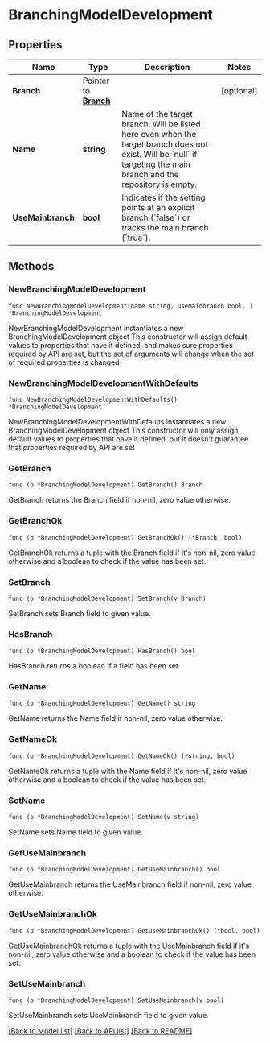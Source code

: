 # BranchingModelDevelopment

## Properties

Name | Type | Description | Notes
------------ | ------------- | ------------- | -------------
**Branch** | Pointer to [**Branch**](Branch.md) |  | [optional] 
**Name** | **string** | Name of the target branch. Will be listed here even when the target branch does not exist. Will be &#x60;null&#x60; if targeting the main branch and the repository is empty. | 
**UseMainbranch** | **bool** | Indicates if the setting points at an explicit branch (&#x60;false&#x60;) or tracks the main branch (&#x60;true&#x60;). | 

## Methods

### NewBranchingModelDevelopment

`func NewBranchingModelDevelopment(name string, useMainbranch bool, ) *BranchingModelDevelopment`

NewBranchingModelDevelopment instantiates a new BranchingModelDevelopment object
This constructor will assign default values to properties that have it defined,
and makes sure properties required by API are set, but the set of arguments
will change when the set of required properties is changed

### NewBranchingModelDevelopmentWithDefaults

`func NewBranchingModelDevelopmentWithDefaults() *BranchingModelDevelopment`

NewBranchingModelDevelopmentWithDefaults instantiates a new BranchingModelDevelopment object
This constructor will only assign default values to properties that have it defined,
but it doesn't guarantee that properties required by API are set

### GetBranch

`func (o *BranchingModelDevelopment) GetBranch() Branch`

GetBranch returns the Branch field if non-nil, zero value otherwise.

### GetBranchOk

`func (o *BranchingModelDevelopment) GetBranchOk() (*Branch, bool)`

GetBranchOk returns a tuple with the Branch field if it's non-nil, zero value otherwise
and a boolean to check if the value has been set.

### SetBranch

`func (o *BranchingModelDevelopment) SetBranch(v Branch)`

SetBranch sets Branch field to given value.

### HasBranch

`func (o *BranchingModelDevelopment) HasBranch() bool`

HasBranch returns a boolean if a field has been set.

### GetName

`func (o *BranchingModelDevelopment) GetName() string`

GetName returns the Name field if non-nil, zero value otherwise.

### GetNameOk

`func (o *BranchingModelDevelopment) GetNameOk() (*string, bool)`

GetNameOk returns a tuple with the Name field if it's non-nil, zero value otherwise
and a boolean to check if the value has been set.

### SetName

`func (o *BranchingModelDevelopment) SetName(v string)`

SetName sets Name field to given value.


### GetUseMainbranch

`func (o *BranchingModelDevelopment) GetUseMainbranch() bool`

GetUseMainbranch returns the UseMainbranch field if non-nil, zero value otherwise.

### GetUseMainbranchOk

`func (o *BranchingModelDevelopment) GetUseMainbranchOk() (*bool, bool)`

GetUseMainbranchOk returns a tuple with the UseMainbranch field if it's non-nil, zero value otherwise
and a boolean to check if the value has been set.

### SetUseMainbranch

`func (o *BranchingModelDevelopment) SetUseMainbranch(v bool)`

SetUseMainbranch sets UseMainbranch field to given value.



[[Back to Model list]](../README.md#documentation-for-models) [[Back to API list]](../README.md#documentation-for-api-endpoints) [[Back to README]](../README.md)


